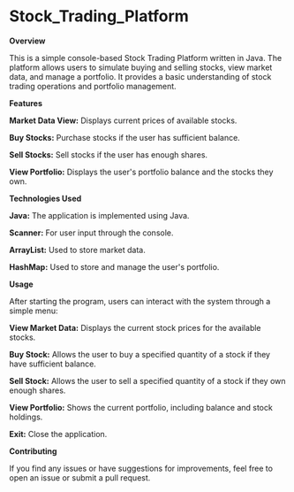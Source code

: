 # Stock_Trading_Platform

**Overview**

This is a simple console-based Stock Trading Platform written in Java. The platform allows users to simulate buying and selling stocks, view market data, and manage a portfolio. It provides a basic understanding of stock trading operations and portfolio management.



**Features**

**Market Data View:** Displays current prices of available stocks.

**Buy Stocks:** Purchase stocks if the user has sufficient balance.

**Sell Stocks:** Sell stocks if the user has enough shares.

**View Portfolio:** Displays the user's portfolio balance and the stocks they own.



**Technologies Used**

**Java:** The application is implemented using Java.

**Scanner:** For user input through the console.

**ArrayList:** Used to store market data.

**HashMap:** Used to store and manage the user's portfolio.



**Usage**

After starting the program, users can interact with the system through a simple menu:

**View Market Data:** Displays the current stock prices for the available stocks.

**Buy Stock:** Allows the user to buy a specified quantity of a stock if they have sufficient balance.

**Sell Stock:** Allows the user to sell a specified quantity of a stock if they own enough shares.

**View Portfolio:** Shows the current portfolio, including balance and stock holdings.

**Exit:** Close the application.


**Contributing**

If you find any issues or have suggestions for improvements, feel free to open an issue or submit a pull request.
